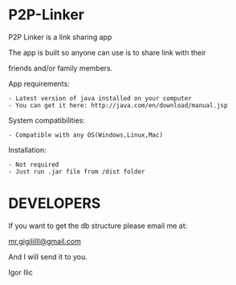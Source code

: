 P2P-Linker
==========

P2P Linker is a link sharing app

The app is built so anyone can use is to share link with their 

friends and/or family members.

App requirements:

	- Latest version of java installed on your computer
	- You can get it here: http://java.com/en/download/manual.jsp

System compatibilities:

	- Compatible with any OS(Windows,Linux,Mac)
	
Installation:

	- Not required
	- Just run .jar file from /dist folder
	
DEVELOPERS
==========

If you want to get the db structure please email me at: 

mr.gigiliIII@gmail.com

And I will send it to you.

Igor Ilic